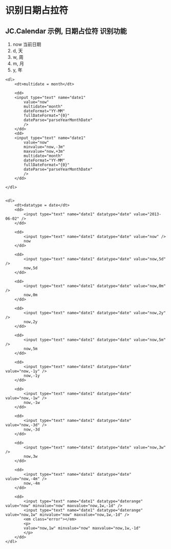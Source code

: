 # 识别日期占拉符

<link href='{{path}}/res/default/style.css' rel='stylesheet' />
<link href='{{basePath}}/JC.Valid/0.2/res/default/style.css' rel='stylesheet' />
<script>

	require(['{{module}}', '{{basePath}}/JC.Valid/0.2/Valid.js'], function( Calendar, Valid ){ 
    });
    //
    /// 针对月份日期格式化 YY-MM
    //
    function parseYearMonthDate( _dateStr ){
        _dateStr = $.trim( _dateStr || '' );
        var _r = { start: null, end: null };
        if( !_dateStr ) return _r;

        _dateStr = _dateStr.replace( /[^\d]+/g, '' );
        var _year = _dateStr.slice( 0, 4 ), _month = parseInt( _dateStr.slice( 4, 6 ), 10 ) - 1;

        _r.start = new Date( _year, _month, 1 );
        return _r;
    }
    //
    /// 针对季度日期格式化 YY-MM ~ YY-MM
    //
    function parseSeasonDate( _dateStr ){
        _dateStr = $.trim( _dateStr || '' );
        var _r = { start: null, end: null };
        if( !_dateStr ) return _r;

        _dateStr = _dateStr.replace( /[^\d]+/g, '' );

        _r.start = JC.f.parseISODate( _dateStr.slice( 0, 6 ) + '01' );
        _r.end = JC.f.parseISODate( _dateStr.slice( 6 ) + '01' );

        return _r;
    }
</script>

<h2>JC.Calendar 示例, 日期占位符 识别功能</h2>
<ol>
    <li>now 当前日期</li>
    <li>d, 天</li>
    <li>w, 周</li>
    <li>m, 月</li>
    <li>y, 年</li>
</ol>

<form action='' method='get'>

    <dl>
        <dt>multidate = month</dt>

        <dd>
        <input type="text" name="date1" 
            value="now" 
            multidate="month" 
            dateFormat="YY-MM" 
            fullDateFormat="{0}"
            dateParse="parseYearMonthDate" 
            />
        </dd>
        <dd>
        <input type="text" name="date1" 
            value="now" 
            minvalue="now,-3m"
            maxvalue="now,+3m"
            multidate="month" 
            dateFormat="YY-MM" 
            fullDateFormat="{0}"
            dateParse="parseYearMonthDate" 
            />
        </dd>

    </dl>


    <dl>
        <dt>datatype = date</dt>
        <dd>
            <input type="text" name="date1" datatype="date" value="2013-06-02" />
        </dd>

        <dd>
            <input type="text" name="date1" datatype="date" value="now" />
            now
        </dd>

        <dd>
            <input type="text" name="date1" datatype="date" value="now,5d" />
            now,5d
        </dd>

        <dd>
            <input type="text" name="date1" datatype="date" value="now,0m" />
            now,0m
        </dd>

        <dd>
            <input type="text" name="date1" datatype="date" value="now,2y" />
            now,2y
        </dd>

        <dd>
            <input type="text" name="date1" datatype="date" value="now,5m" />
            now,5m
        </dd>

        <dd>
            <input type="text" name="date1" datatype="date" value="now,-1y" />
            now,-1y
        </dd>

        <dd>
            <input type="text" name="date1" datatype="date" value="now,-1w" />
            now,-1w
        </dd>

        <dd>
            <input type="text" name="date1" datatype="date" value="now,-3d" />
            now,-3d
        </dd>

        <dd>
            <input type="text" name="date1" datatype="date" value="now,3w" />
            now,3w
        </dd>

        <dd>
            <input type="text" name="date1" datatype="date" value="now,-4m" />
            now,-4m
        </dd>

        <dd>
            <input type="text" name="date1" datatype="daterange" value="now" minvalue="now" maxvalue="now,1w,-1d" />
            <input type="text" name="date1" datatype="daterange" value="now,1w" minvalue="now" maxvalue="now,1w,-1d" />
            <em class="error"></em>
            <p>
            value="now,1w" minvalue="now" maxvalue="now,1w,-1d"
            </p>
        </dd>
    </dl>


</form>
